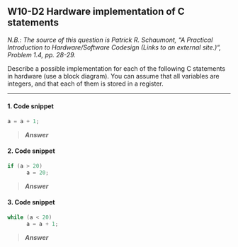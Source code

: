 ## W10-D2 Hardware implementation of C statements

*N.B.: The source of this question is Patrick R. Schaumont, “A Practical Introduction to Hardware/Software Codesign (Links to an external site.)“, Problem 1.4, pp. 28-29.*

Describe a possible implementation for each of the following C statements in hardware (use a block diagram). You can assume that all variables are integers, and that each of them is stored in a register.

---

#### 1. Code snippet 
```C
a = a + 1;
```

>***Answer***


#### 2. Code snippet 
```C
if (a > 20)
      a = 20;
```

>***Answer***


#### 3. Code snippet 
```C
while (a < 20) 
      a = a + 1;
```

>***Answer***


